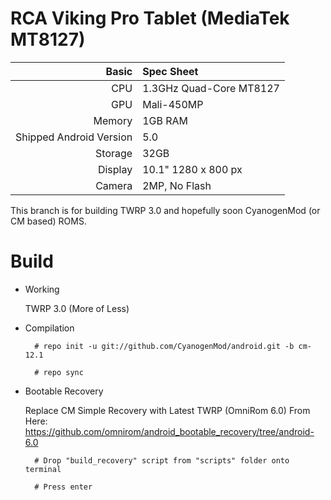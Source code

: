 RCA Viking Pro Tablet (MediaTek MT8127)
==============

Basic   | Spec Sheet
-------:|:-------------------------
CPU     | 1.3GHz Quad-Core MT8127
GPU     | Mali-450MP
Memory  | 1GB RAM
Shipped Android Version | 5.0
Storage | 32GB
Display | 10.1" 1280 x 800 px
Camera  | 2MP, No Flash

This branch is for building TWRP 3.0 and hopefully soon CyanogenMod (or CM based) ROMS.

# Build

* Working

  TWRP 3.0 (More of Less)

* Compilation

        # repo init -u git://github.com/CyanogenMod/android.git -b cm-12.1
        
        # repo sync

* Bootable Recovery

  Replace CM Simple Recovery with Latest TWRP (OmniRom 6.0)
  From Here: https://github.com/omnirom/android_bootable_recovery/tree/android-6.0
        
        # Drop "build_recovery" script from "scripts" folder onto terminal
        
        # Press enter
